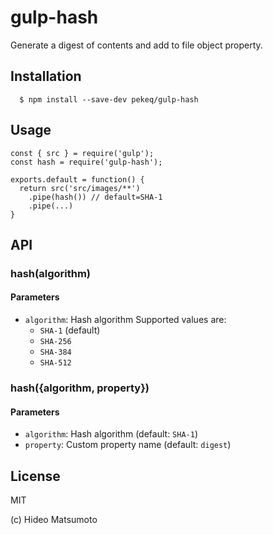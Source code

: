 # gulp-hash

Generate a digest of contents and add to file object property.

## Installation

```
  $ npm install --save-dev pekeq/gulp-hash
```

## Usage

```
const { src } = require('gulp');
const hash = require('gulp-hash');

exports.default = function() {
  return src('src/images/**')
    .pipe(hash()) // default=SHA-1
    .pipe(...)
}
```

## API

### hash(algorithm)

#### Parameters

- `algorithm`: Hash algorithm
  Supported values are:
  - `SHA-1` (default)
  - `SHA-256`
  - `SHA-384`
  - `SHA-512`

### hash({algorithm, property})

#### Parameters

- `algorithm`: Hash algorithm (default: `SHA-1`)
- `property`: Custom property name (default: `digest`)

## License

MIT

(c) Hideo Matsumoto
